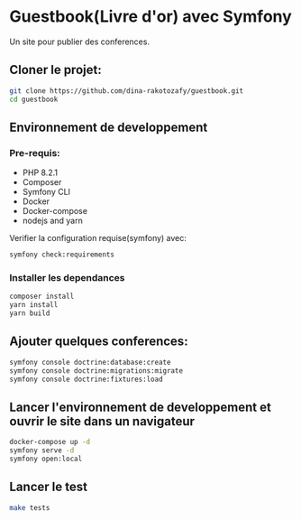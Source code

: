# Guestbook(Livre d'or) avec Symfony

Un site pour publier des conferences.

## Cloner le projet:
```bash
git clone https://github.com/dina-rakotozafy/guestbook.git
cd guestbook
```

## Environnement de developpement

### Pre-requis:

* PHP 8.2.1
* Composer
* Symfony CLI
* Docker
* Docker-compose
* nodejs and yarn

Verifier la configuration requise(symfony) avec:

```bash
symfony check:requirements
```
### Installer les dependances

```bash
composer install
yarn install
yarn build
```
## Ajouter quelques conferences:
```bash
symfony console doctrine:database:create
symfony console doctrine:migrations:migrate
symfony console doctrine:fixtures:load
```
## Lancer l'environnement de developpement et ouvrir le site dans un navigateur
```bash
docker-compose up -d
symfony serve -d
symfony open:local
```

## Lancer le test

```bash
make tests
```


